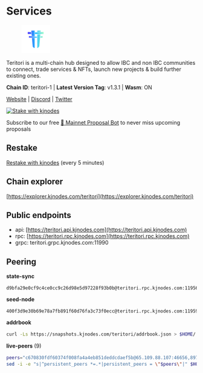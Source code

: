 # Services

<figure><img src="https://raw.githubusercontent.com/kj89/cosmos-images/main/logos/teritori.png" alt=""><figcaption></figcaption></figure>

Teritori is a multi-chain hub designed to allow IBC and non IBC communities  to connect, trade services & NFTs, launch new projects & build further existing ones.

**Chain ID**: teritori-1 | **Latest Version Tag**: v1.3.1 | **Wasm**: ON

[Website](https://teritori.com) | [Discord](https://discord.gg/teritori) | [Twitter](https://twitter.com/TeritoriNetwork)

[![Stake with kjnodes](https://i.ibb.co/cr44Q8j/button-stake-with-kjnodes.png)](https://restake.app/teritori/torivaloper184ln03hkpt75uhrrr26f66kvcqvf4yn4nc2xjm)

Subscribe to our free [🤖 Mainnet Proposal Bot](https://t.me/kjnodes_proposal_bot) to never miss upcoming proposals

## Restake

[Restake with kjnodes](https://restake.app/teritori/torivaloper184ln03hkpt75uhrrr26f66kvcqvf4yn4nc2xjm) (every 5 minutes)
## Chain explorer
[https://explorer.kjnodes.com/teritori](https://explorer.kjnodes.com/teritori)

## Public endpoints

* api: [https://teritori.api.kjnodes.com](https://teritori.api.kjnodes.com)
* rpc: [https://teritori.rpc.kjnodes.com](https://teritori.rpc.kjnodes.com)
* grpc: teritori.grpc.kjnodes.com:11990

## Peering

**state-sync**

```text
d9bfa29e0cf9c4ce0cc9c26d98e5d97228f93b0b@teritori.rpc.kjnodes.com:11956
```

**seed-node**

```text
400f3d9e30b69e78a7fb891f60d76fa3c73f0ecc@teritori.rpc.kjnodes.com:11959
```

**addrbook**
```bash
curl -Ls https://snapshots.kjnodes.com/teritori/addrbook.json > $HOME/.teritorid/config/addrbook.json
```

**live-peers** (9)
```bash
peers="c670830fdf60374f008fa4a4eb851deddcdaef5b@65.109.88.107:46656,89757803f40da51678451735445ad40d5b15e059@134.65.192.221:26656,d40face481bc00a617d9a29c39be412a776e28c2@116.202.36.240:10656,97838a0c8a5035398f696dd29f28fe66b20b6a8d@46.4.81.204:44656,106490318e51355bc6d72e7941a0080f8b8256b9@185.16.39.14:26656,e1b058e5cfa2b836ddaa496b10911da62dcf182e@138.201.8.248:26656,0e189bbc6db606a14950a0e59641b798a255c3c8@65.109.37.154:3000,26d6ee4138c7533c5541722c6e1ecc6d60d47a86@104.193.254.42:26656,d2247f7b919f0781c90ee61958d7044665a22d38@169.155.44.201:26656"
sed -i -e "s|^persistent_peers *=.*|persistent_peers = \"$peers\"|" $HOME/.teritorid/config/config.toml
```
